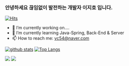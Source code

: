 ### 안녕하세요 끊임없이 발전하는 개발자 이지호 입니다.
[![Hits](https://hits.seeyoufarm.com/api/count/incr/badge.svg?url=https%3A%2F%2Fgithub.com%2Fdestiny3912)](https://hits.seeyoufarm.com)
<!--
**destiny3912/destiny3912** is a ✨ _special_ ✨ repository because its `README.md` (this file) appears on your GitHub profile.
- 😄 Pronouns: ...
- ⚡ Fun fact: ...
- 👯 I’m looking to collaborate on ...
- 🤔 I’m looking for help with ...
- 💬 Ask me about ...

Here are some ideas to get you started:
-->
- 🔭 I’m currently working on....
- 🌱 I’m currently learning Java-Spring, Back-End & Server
- 📫 How to reach me: vc54@naver.com

[![github stats](https://github-readme-stats.vercel.app/api?username=destiny3912&show_icons=true&hide_border=true)](https://github.com/destiny3912)
[![Top Langs](https://github-readme-stats.vercel.app/api/top-langs/?username=destiny3912&layout=compact)](https://github.com/destiny3912)

<a href="" target="_blank"><img src="https://img.shields.io/badge/JAVA-007396?style=flat-square&logo=Java&logoColor=white"/></a>
<a href="" target="_blank"><img src="https://img.shields.io/badge/Sping-007396?style=flat-square&logo=Spring&logoColor=white"/></a>
